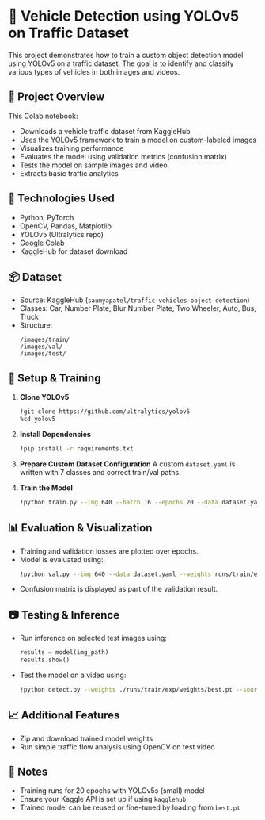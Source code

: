 
# 🚗 Vehicle Detection using YOLOv5 on Traffic Dataset

This project demonstrates how to train a custom object detection model using YOLOv5 on a traffic dataset. The goal is to identify and classify various types of vehicles in both images and videos.

## 📂 Project Overview

This Colab notebook:
- Downloads a vehicle traffic dataset from KaggleHub
- Uses the YOLOv5 framework to train a model on custom-labeled images
- Visualizes training performance
- Evaluates the model using validation metrics (confusion matrix)
- Tests the model on sample images and video
- Extracts basic traffic analytics

## 🧰 Technologies Used

- Python, PyTorch
- OpenCV, Pandas, Matplotlib
- YOLOv5 (Ultralytics repo)
- Google Colab
- KaggleHub for dataset download

## 📦 Dataset

- Source: KaggleHub (`saumyapatel/traffic-vehicles-object-detection`)
- Classes: Car, Number Plate, Blur Number Plate, Two Wheeler, Auto, Bus, Truck
- Structure:
  ```
  /images/train/
  /images/val/
  /images/test/
  ```

## 🚀 Setup & Training

1. **Clone YOLOv5**
    ```bash
    !git clone https://github.com/ultralytics/yolov5
    %cd yolov5
    ```

2. **Install Dependencies**
    ```bash
    !pip install -r requirements.txt
    ```

3. **Prepare Custom Dataset Configuration**
    A custom `dataset.yaml` is written with 7 classes and correct train/val paths.

4. **Train the Model**
    ```bash
    !python train.py --img 640 --batch 16 --epochs 20 --data dataset.yaml --weights yolov5s.pt --cache
    ```

## 📊 Evaluation & Visualization

- Training and validation losses are plotted over epochs.
- Model is evaluated using:
    ```bash
    !python val.py --img 640 --data dataset.yaml --weights runs/train/exp/weights/best.pt
    ```
- Confusion matrix is displayed as part of the validation result.

## 📷 Testing & Inference

- Run inference on selected test images using:
    ```python
    results = model(img_path)
    results.show()
    ```
- Test the model on a video using:
    ```bash
    !python detect.py --weights ./runs/train/exp/weights/best.pt --source '<video_path>' --project results --name output
    ```

## 📈 Additional Features

- Zip and download trained model weights
- Run simple traffic flow analysis using OpenCV on test video

## 📎 Notes

- Training runs for 20 epochs with YOLOv5s (small) model
- Ensure your Kaggle API is set up if using `kagglehub`
- Trained model can be reused or fine-tuned by loading from `best.pt`
